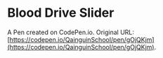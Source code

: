 # Blood Drive Slider

A Pen created on CodePen.io. Original URL: [https://codepen.io/QainguinSchool/pen/gOjQKjm](https://codepen.io/QainguinSchool/pen/gOjQKjm).

